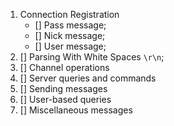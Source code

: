 
1. Connection Registration
     - [] Pass message;
     - [] Nick message;
     - [] User message;
2. [] Parsing With White Spaces  `\r\n`;
3. [] Channel operations
4. [] Server queries and commands
5. [] Sending messages
6. [] User-based queries
7. [] Miscellaneous messages
